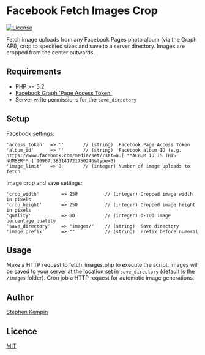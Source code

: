 # Facebook Fetch Images Crop

[![License](https://img.shields.io/badge/license-MIT-blue.svg?style=flat-square)](https://github.com/SKempin/facebook-fetch-images-crop/blob/master/LICENSE)

Fetch image uploads from any Facebook Pages photo album (via the Graph API), crop to specified sizes and save to a server directory. Images are cropped from the center outwards.

## Requirements
- PHP >= 5.2
- [Facebook Graph 'Page Access Token'](https://developers.facebook.com/docs/pages/access-tokens)
- Server write permissions for the `save_directory`
 

## Setup

Facebook settings:

	'access_token'  => ''       // (string)  Facebook Page Access Token
	'album_id'      => ''       // (string)  Facebook album ID (e.g. https://www.facebook.com/media/set/?set=a.[ **ALBUM ID IS THIS NUMBER** ].90967.383141721750246&type=3)
	'image_limit'   => 8        // (integer) Number of image uploads to fetch

Image crop and save settings:

    'crop_width'        => 250          // (integer) Cropped image width in pixels
    'crop_height'       => 250          // (integer) Cropped image height in pixels
    'quality'           => 80           // (integer) 0-100 image percentage quality
    'save_directory'    => "images/"    // (string)  Save directory
    'image_prefix'      => ""           // (string)  Prefix before numeral 
    

## Usage
Make a HTTP request to fetch_images.php to execute the script. Images will be saved to your server at the location set in `save_directory` (default is the `/images` folder). Cron job a HTTP request for automatic image generations. 


## Author 
[Stephen Kempin](http://www.stephenkempin.co.uk)

## Licence
[MIT](https://github.com/SKempin/facebook-fetch-images-crop/blob/master/LICENSE)
